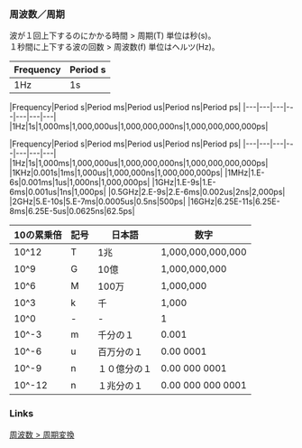 ### 周波数／周期

波が１回上下するのにかかる時間 > 周期(T) 単位は秒(s)。   
１秒間に上下する波の回数 > 周波数(f) 単位はヘルツ(Hz)。   

|Frequency|Period s|
|---|---|
|1Hz|1s|

|Frequency|Period s|Period ms|Period us|Period ns|Period ps|
|---|---|---|---|---|---|---|
|1Hz|1s|1,000ms|1,000,000us|1,000,000,000ns|1,000,000,000,000ps|

|Frequency|Period s|Period ms|Period us|Period ns|Period ps|
|---|---|---|---|---|---|---|
|1Hz|1s|1,000ms|1,000,000us|1,000,000,000ns|1,000,000,000,000ps|
|1KHz|0.001s|1ms|1,000us|1,000,000ns|1,000,000,000ps|
|1MHz|1.E-6s|0.001ms|1us|1,000ns|1,000,000ps|
|1GHz|1.E-9s|1.E-6ms|0.001us|1ns|1,000ps|
|0.5GHz|2.E-9s|2.E-6ms|0.002us|2ns|2,000ps|
|2GHz|5.E-10s|5.E-7ms|0.0005us|0.5ns|500ps|
|16GHz|6.25E-11s|6.25E-8ms|6.25E-5us|0.0625ns|62.5ps|

|10の累乗倍|記号|日本語|数字|
|---|---|---|---|
|10^12|T|1兆|1,000,000,000,000|
|10^9|G|10億|1,000,000,000|
|10^6|M|100万|1,000,000|
|10^3|k|千|1,000|
|10^0|-|-|1|
|10^-3|m|千分の１|0.001|
|10^-6|u|百万分の１|0.00 0001|
|10^-9|n|１０億分の１|0.00 000 0001|
|10^-12|n|１兆分の１|0.00 000 000 0001|

### Links

[周波数 > 周期変換](https://keisan.casio.jp/exec/user/1341380413)
